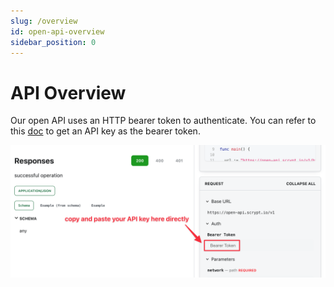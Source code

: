 ```yaml
---
slug: /overview
id: open-api-overview
sidebar_position: 0
---
```


# API Overview

Our open API uses an HTTP bearer token to authenticate. You can refer to this [doc](https://docs.scrypt.io/advanced/how-to-integrate-scrypt-service#get-an-api-key) to get an API key as the bearer token.

![](../static/img/open-api-auth.png)

